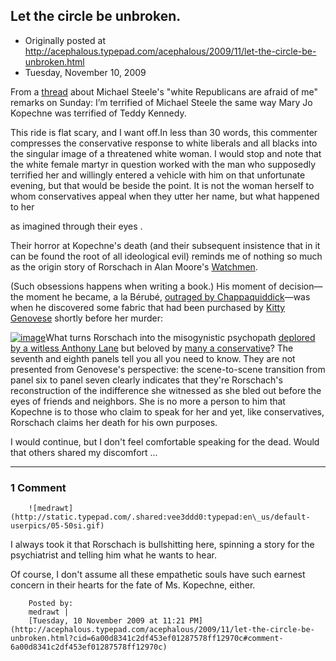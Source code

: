 ## Let the circle be unbroken.

 * Originally posted at http://acephalous.typepad.com/acephalous/2009/11/let-the-circle-be-unbroken.html
 * Tuesday, November 10, 2009



From a [thread](http://hotair.com/archives/2009/11/09/michael-steele-some-white-republicans-are-scared-of-me/comment-page-3/#comment-2930249) about Michael Steele's "white Republicans are afraid of me" remarks on Sunday:
I’m terrified of Michael Steele the same way Mary Jo Kopechne was terrified of Teddy Kennedy.  

This ride is flat scary, and I want off.In
less than 30 words, this commenter compresses the conservative response
to white liberals and all blacks into the singular image of a
threatened white woman. I would stop and note that the white female
martyr in question worked with the man who supposedly terrified her and
willingly entered a vehicle with him on that unfortunate evening, but
that would be beside the point. It is not the woman herself to whom
conservatives appeal when they utter her name, but what happened to her

as imagined through their eyes
.  

Their
horror at Kopechne's death (and their subsequent insistence that in it
can be found the root of all ideological evil) reminds me of nothing so
much as the origin story of Rorschach in Alan Moore's 
[Watchmen](http://www.amazon.com/exec/obidos/ASIN/0930289234/diesekoschmar-20). 

(Such obsessions happens when writing a book.) 
His moment of decision—the moment he became, a la Bérubé, [outraged by Chappaquiddick](http://www.michaelberube.com/index.php/weblog/on\_the\_production\_of\_fresh\_wingnuts/)—was when he discovered some fabric that had been purchased by [Kitty Genovese](http://en.wikipedia.org/wiki/Kitty\_Genovese) shortly before her murder:  

[![image](http://2.bp.blogspot.com/\_ZEf6TUYdm\_0/Svoi-N8NdwI/AAAAAAAAAB4/16q-o-WO3Fg/s400/Watchmen0611.jpg)](http://2.bp.blogspot.com/\_ZEf6TUYdm\_0/Svoi-N8NdwI/AAAAAAAAAB4/16q-o-WO3Fg/s1600-h/Watchmen0611.jpg)What turns Rorschach into the misogynistic psychopath [deplored by a witless Anthony Lane](http://acephalous.typepad.com/acephalous/2009/03/watchmen-and-the-scene-of-reading-being-a-response-to-anthony-lanes-review-of-zak-snyders-adaptation.html) but beloved by [many a conservative](http://bighollywood.breitbart.com/jjmnolte/2009/03/02/whos-watching-the-watchmen-reviewers/)?
The seventh and eighth panels tell you all you need to know. They are
not presented from Genovese's perspective: the scene-to-scene
transition from panel six to panel seven clearly indicates that they're
Rorschach's reconstruction of the indifference she witnessed as she
bled out before the eyes of friends and neighbors. She is no more a
person to him that Kopechne is to those who claim to speak for her and
yet, like conservatives, Rorschach claims her death for his own
purposes.   

I would continue, but I don't feel comfortable speaking for the dead. Would that others shared my discomfort ...
		

* * *

### 1 Comment 

		

                
[]()

	

		![medrawt](http://static.typepad.com/.shared:vee3ddd0:typepad:en\_us/default-userpics/05-50si.gif)
	

	

		

I always took it that Rorschach is bullshitting here, spinning a story for the psychiatrist and telling him what he wants to hear.

Of course, I don't assume all these empathetic souls have such earnest concern in their hearts for the fate of Ms. Kopechne, either.

	

		Posted by:
		medrawt |
		[Tuesday, 10 November 2009 at 11:21 PM](http://acephalous.typepad.com/acephalous/2009/11/let-the-circle-be-unbroken.html?cid=6a00d8341c2df453ef01287578ff12970c#comment-6a00d8341c2df453ef01287578ff12970c)

		

        